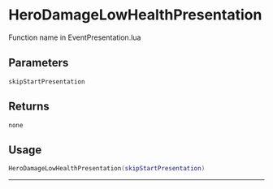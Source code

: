 # HeroDamageLowHealthPresentation
Function name in EventPresentation.lua
## Parameters
`skipStartPresentation`
## Returns
`none`
## Usage
```lua
HeroDamageLowHealthPresentation(skipStartPresentation)
```
---
